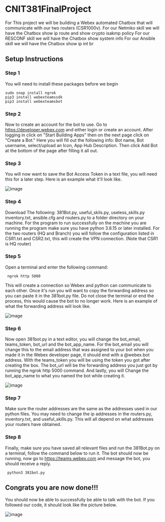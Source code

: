 # CNIT381FinalProject
For This project we will be building a Webex automated Chatbox that will communicate with our two routers (CSR1000v).
For our Netmiko skill we will have the Chatbox show ip route and show crypto isakmp policy
For our RESCONF skill we will have the Chatbox show system info
For our Ansible skill we will have the Chatbox show ip int br

## Setup Instructions 
### Step 1
You will need to install these packages before we begin
```
sudo snap install ngrok 
pip3 install webexteamssdk 
pip3 install webexteamsbot 
```
### Step 2
Now to create an account for the bot to use. Go to https://developer.webex.com and either login or create an account. After logging in click on "Start Building Apps" then on the next page click on "Create a Bot." Here you will fill out the following info: Bot name, Bot username, select/upload an Icon, App Hub Description. Then click Add Bot at the bottom of the page after filling it all out.

### Step 3
You will now want to save the Bot Access Token in a text file, you will need this for a later step. Here is an example what it'll look like.

![image](https://user-images.githubusercontent.com/119529085/206284448-687ca637-011f-4b89-980c-bbb223e49044.png)

### Step 4
Download The following: 381Bot.py, useful_skils.py, useless_skills.py inventory.txt, ansible.cfg and routers.py to a folder directory on your machine. For the program to run successfully on the machine you are running the program make sure you have python 3.8.15 or later installed. 
For the two routers (HQ and Branch) you will follow the configuration listed in CSR1.txt and CSR2.txt, this will create the VPN connection. (Note that CSR1 is HQ router)

### Step 5
Open a terminal and enter the following command:
```
 ngrok http 5000
 ```
This will create a connection so Webex and python can communicate to each other. Once it's run you will want to copy the forwarding address so you can paste it in the 381bot.py file. Do not close the terminal or end the process, this would cause the bot to no longer work. Here is an example of what the forwarding address will look like.
 
![image](https://user-images.githubusercontent.com/119529085/206284569-bf45715b-7d63-489c-801e-229096fc6f7b.png)

 ### Step 6
 Now open 381bot.py in a text editor, you will change the bot_email, teams_token, bot_url and the bot_app_name. For the bot_email you will change this to the email address that was assigned to your bot when you made it in the Webex developer page, it should end with a @webex.bot address. With the teams_token you will be using the token you got after creating the box. The bot_url will be the forwarding address you just got by running the ngrok http 5000 command. And lastly, you will Change the bot_app_name to what you named the bot while creating it.
 
![image](https://user-images.githubusercontent.com/119529085/206804500-65fc7bb1-cfd4-4211-9280-1e6a552854e1.png)

### Step 7
Make sure the router addresses are the same as the addresses used in our python files. You may need to change the ip addresses in the routers.py, inventory.txt, and useful_skills.py. This will all depend on what addresses your routers have obtained. 

### Step 8
Finally, make sure you have saved all relevant files and run the 381Bot.py on a terminal, follow the command below to run it. The bot should now be running, now go to https://teams.webex.com and message the bot, you should receive a reply.
```
 python3 381bot.py
 ```

## Congrats you are now done!!! 
You should now be able to successfully be able to talk with the bot. If you followed our code, it should look like the picture below.

![image](https://user-images.githubusercontent.com/119529085/206818715-eed42d0d-46a3-4dff-8fc6-8c4a5ab50014.png)


 

